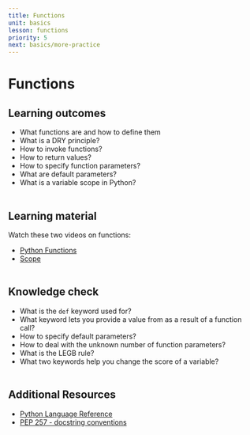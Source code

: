 ```yaml
---
title: Functions
unit: basics
lesson: functions
priority: 5
next: basics/more-practice
---
```


# Functions

## Learning outcomes

- What functions are and how to define them
- What is a DRY principle?
- How to invoke functions?
- How to return values?
- How to specify function parameters?
- What are default parameters?
- What is a variable scope in Python?
  <br><br>

## Learning material

Watch these two videos on functions:

- [Python Functions](https://www.youtube.com/watch?v=9Os0o3wzS_I&list=PL-osiE80TeTt2d9bfVyTiXJA-UTHn6WwU&index=8)
- [Scope](https://www.youtube.com/watch?v=QVdf0LgmICw&ab_channel=CoreySchafer)
  <br><br>

## Knowledge check

- What is the `def` keyword used for?
- What keyword lets you provide a value from as a result of a function call?
- How to specify default parameters?
- How to deal with the unknown number of function parameters?
- What is the LEGB rule?
- What two keywords help you change the score of a variable?
  <br><br>

## Additional Resources

- [Python Language Reference](https://docs.python.org/3/reference/index.html)
- [PEP 257 - docstring conventions](https://peps.python.org/pep-0257/)
